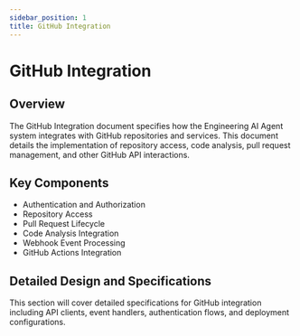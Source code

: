 ```yaml
---
sidebar_position: 1
title: GitHub Integration
---
```


# GitHub Integration

## Overview

The GitHub Integration document specifies how the Engineering AI Agent system integrates with GitHub repositories and services. This document details the implementation of repository access, code analysis, pull request management, and other GitHub API interactions.

## Key Components

- Authentication and Authorization
- Repository Access
- Pull Request Lifecycle
- Code Analysis Integration
- Webhook Event Processing
- GitHub Actions Integration

## Detailed Design and Specifications

This section will cover detailed specifications for GitHub integration including API clients, event handlers, authentication flows, and deployment configurations.
